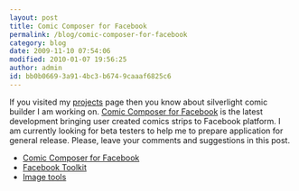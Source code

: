 ```yaml
---
layout: post
title: Comic Composer for Facebook
permalink: /blog/comic-composer-for-facebook
category: blog
date: 2009-11-10 07:54:06
modified: 2010-01-07 19:56:25
author: admin
id: bb0b0669-3a91-4bc3-b674-9caaaf6825c6
---
```


If you visited my <a href="http://www.youpvp.com/blog/page/Silverlight-Projects.aspx">projects</a>
page then you know about silverlight comic builder I am working on.
<a href="http://apps.facebook.com/comiccomposer">Comic Composer for Facebook</a>
is the latest development bringing user created comics strips to
Facebook platform. I am currently looking for beta testers to help me
to prepare application for general release. Please, leave your comments
and suggestions in this post.

* <a href="http://apps.facebook.com/comiccomposer">Comic Composer for Facebook</a>
* <a href="http://www.codeplex.com/FacebookToolkit">Facebook Toolkit</a>
* <a href="http://imagetools.codeplex.com/">Image tools</a>

